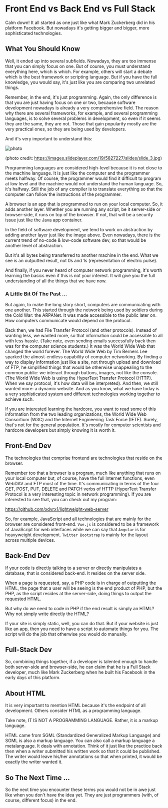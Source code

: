 # Front End vs Back End vs Full Stack
Calm down! It all started as one just like 
what Mark Zuckerberg did in his platform Facebook.
But nowadays it's getting
bigger and bigger, more sophisticated technologies.

## What You Should Know
Well, it ended up into several subfields.
Nowadays, they are too immense that
you can simply focus on one. But of course, you must
understand everything here, which is which.
For example, others will start a debate
which is the best framework or scripting
language. But if you have the full knowledge, 
you would say, it's just like you are comparing two
unrelated things.

Remember, in the end, it's just programming. 
Again, the only difference is 
that you are just having
focus on one or two, because software development
nowadays is already a very comprehensive field.
The reason why there are several frameworks,
for example, and several programming
languages, is to solve several problems
in development, so even if it seems they
are the same, they are not. Those that
gain popularity mostly are the very
practical ones, so they are being used
by developers.

And it's very important to understand this:

![photo](https://images.slideplayer.com/19/5827227/slides/slide_3.jpg)

(photo credit:
<https://images.slideplayer.com/19/5827227/slides/slide_3.jpg>)

Programming languages are considered
high-level because it is not close
to the machine language. It is just like
the computer and the programmer meets
halfway. Of course, the programmer
would find it difficult to program
at low level and the machine
would not understand the human language.
So, it's halfway. Still the job of
any compiler is to translate everything
so that the computer can follow 
the instructions of the programmer.

A browser is an app
that is programmed to run on your local
computer. So, it adds another layer.
Whether you are running any script, be
it server-side or browser-side, it
runs on top of the browser. If not, that
will be a security issue just
like the Java app container.

In the field of software development,
we tend to work on abstraction by 
adding another layer just like the 
image above. Even nowadays, there is
the current trend of no-code & low-code
software dev, so that would
be another level of abstraction. 

But it's all bytes being
transferred to another machine in the 
end. What we see is an outputted
result, not 0s and 1s (representation
of electric pulse).

And finally, if you never heard
of computer network programming,
it's worth learning the basics
even if this is not your interest.
It will give you the full understanding
of all the things that we have now.

### A Little Bit Of The Past ...
But again, to make the long story
short, computers are communicating
with one another. This started
through the network
being used by soldiers during
the Cold War: the ARPANet. It was
made accessible to the public later on.
How computers 
communicate would depend on the protocol.

Back then, we had File Transfer Protocol
(and other protocols).
Instead of wanting less, we wanted more,
so that information could be accessible
to all with less hassle. (Take note,
even sending emails successfully
back then was for the computer
science students.) It was the
World Wide Web that changed the world
forever. The World Wide Web by Tim
Berners Lee sparked the almost-endless
capability of computer networking.
By finding a way to display information
just like a site, not through
upload and download of FTP, he simplified
things that would be otherwise unappealing
to the common public: we interact through
buttons, images, not like the console.
(The World Wide Web is using the HyperText
Transfer Protocol (HTTP). When we say
protocol, it's how data will be interpreted).
And then, we still wanted more: a dynamic
website. And as you know, what we have
today is a very sophisticated system
and different technologies working together
to achieve such.

If you are interested learning the hardcore,
you want to read some of this information
from the two leading organizations,
the World Wide Web Consortium (W3C) and the
Internet Engineering Task Force (IETF).
Surely, that's not for the general population.
It's mostly for computer scientists and
hardcore developers but simply knowing it
is worth it.

## Front-End Dev
The technologies that comprise frontend are
technologies that reside on the browser.

Remember too that a browser is a program,
much like anything that runs on your local
computer but, of course, have the full
Internet functions, even WebDAV and FTP
most of the time. It's communicating
in terms of the four GET, POST, PUT, DELETE
and PATCH verbs of HTTP
(HyperText Transfer Protocol is a very
interesting topic in network programming).
If you are interested to see
that, you can check out my program:

<https://github.com/xdvrx1/lightweight-web-server>

So, for example, JavaScript and all technologies that
are mainly for the browser are considered front-end.
`Vue.js` is considered to be a framework
of JavaScript for web interfaces 
while we can say that `Angular` is for
heavyweight development. 
`Twitter Bootstrap` is mainly for the layout
across multiple devices. 

## Back-End Dev
If your code is directly talking to a server
or directly manipulates a database, that is 
considered back-end. It resides on the server
side.

When a page is requested, say, a PHP code
is in charge of outputting the HTML,
the page that a user will be seeing is the 
end product of PHP, but the PHP, as the 
script resides at the server-side,
doing things to output the requested HTML.

But why do we need to code in PHP if
the end result is simply an HTML? 
Why not simply write directly the HTML?

If your site is simply static, well, you can
do that. But if your website is just like
an app, then you need to have a script
to automate things for you. The script
will do the job that otherwise you would
do manually.

## Full-Stack Dev
So, combining things together, if a 
developer is talented enough to handle
both server-side and browser-side, he
can claim that he is a Full Stack developer,
much like Mark Zuckerberg when he built
his Facebook in the early days of this platform.

## About HTML
It is very important to mention HTML
because it's the endpoint of all development.
Others consider HTML as a programming language.

Take note, IT IS NOT A PROGRAMMING LANGUAGE.
Rather, it is a markup language. 

HTML came from SGML (Standardized Generalized
Markup Language) and SGML is also
a markup language. You can also call a markup
language a metalanguage. 
It deals with annotation.
Think of it just like the practice
back then when a writer submitted his
written work so that it could be published.
The writer would leave his/her annotations so that
when printed, it would be
exactly the writer wanted it.  

## So The Next Time ...
So the next time you encounter these terms
you would not be in awe just like
when you don't have the idea yet. They
are just programmers (with, of course,
different focus) in the end.
